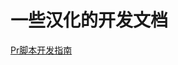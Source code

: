 # 一些汉化的开发文档
[Pr脚本开发指南](https://github.com/LoYoi-i/ZH-BOOK/tree/main/Pr%E8%84%9A%E6%9C%AC%E5%BC%80%E5%8F%91%E6%8C%87%E5%8D%97)
